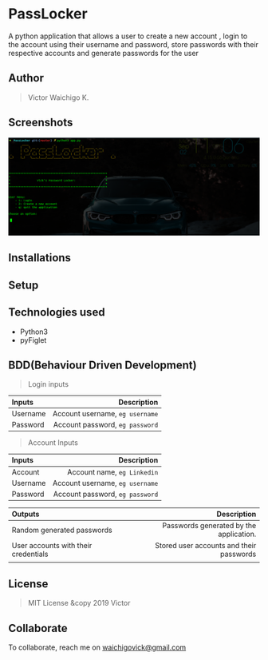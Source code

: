 # PassLocker
A python application that allows a user to create a new account , login to the account using their username and password, store passwords with their respective accounts and generate passwords for the user


## Author
> Victor Waichigo K.

## Screenshots
<img src="images/shot.png" width="1000">

## Installations


## Setup


## Technologies used
* Python3
* pyFiglet

## BDD(Behaviour Driven Development)
> Login inputs

| Inputs |  Description |
| :---         |          ---: |
| Username  | Account username, ``eg username``|
| Password  | Account password, ``eg password``|

>Account Inputs

| Inputs |  Description |
| :---         |          ---: |
| Account  | Account name, ``eg Linkedin``|
| Username  | Account username, ``eg username``|
| Password  | Account password, ``eg password``|


| Outputs |  Description |
| :---         |          ---: |
| Random generated passwords  | Passwords generated by the application.|
| User accounts with their credentials  |  Stored user accounts and their passwords |
|     |      |


## License
> MIT License &copy 2019 Victor 

## Collaborate
To collaborate, reach me on [waichigovick@gmail.com]()

